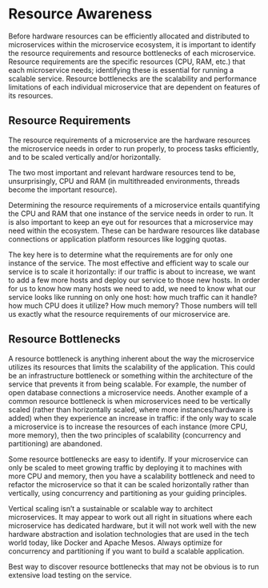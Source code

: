 # Resource Awareness

Before hardware resources can be efficiently allocated and distributed to microservices within the microservice ecosystem, it is important to identify the resource requirements and resource bottlenecks of each microservice. Resource requirements are the specific resources
(CPU, RAM, etc.) that each microservice needs; identifying these is essential for running a scalable service. Resource bottlenecks are the scalability and performance limitations of each individual microservice that are dependent on features of its resources.

## Resource Requirements

The resource requirements of a microservice are the hardware resources the microservice needs in order to run properly, to process tasks efficiently, and to be scaled vertically and/or horizontally.

The two most important and relevant hardware resources tend to be,
unsurprisingly, CPU and RAM (in multithreaded environments, threads become the important resource).

Determining the resource requirements of a microservice entails quantifying the CPU and RAM that one instance of the service needs in order to run. It is also important to keep an eye out for  resources that a microservice may need within the ecosystem. These can be hardware resources like database
connections or application platform resources like logging quotas.

The key here is to determine what the requirements are for only one instance of the service. The most effective and efficient way to scale our service is to scale it horizontally: if our traffic is about to increase, we want to add a few more hosts and deploy our service to those new hosts. In order for us to know how many hosts we need to add, we need to know what our service looks like running on only one host: how much traffic can it handle? how much CPU does it utilize? How much memory? Those numbers will tell us exactly what the resource requirements of our microservice are.

## Resource Bottlenecks

A resource bottleneck is anything inherent about the way the microservice utilizes its resources that limits the scalability of the application. This could be an infrastructure bottleneck or something within the architecture of the service that prevents it from being scalable. For example, the number of open database connections a microservice needs. Another example of a common resource bottleneck is when microservices need to be vertically scaled (rather than horizontally scaled, where more instances/hardware is added) when they experience an increase in traffic: if the only way to scale a microservice is to increase the resources of each instance (more CPU, more memory), then the two principles of scalability (concurrency and partitioning) are abandoned.

Some resource bottlenecks are easy to identify. If your microservice can only be scaled to meet growing traffic by deploying it to machines with more CPU and memory, then you have a scalability bottleneck and need to refactor the microservice so that it can be scaled horizontally rather than vertically, using concurrency and partitioning as your guiding principles.

Vertical scaling isn’t a sustainable or scalable way to architect microservices. It may appear to work out all right in situations where each microservice has dedicated hardware, but it will not work well with the new hardware abstraction and isolation technologies that are used in the tech world today, like Docker and Apache Mesos. Always optimize for concurrency and partitioning if you want to build a scalable application.

Best way to discover resource bottlenecks that may not be obvious is to run extensive load testing on the service.